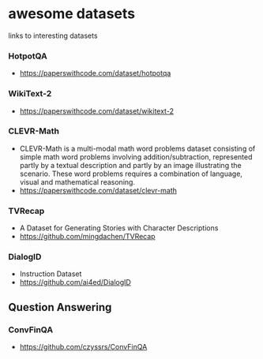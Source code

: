 # awesome datasets
links to interesting datasets

### HotpotQA
* https://paperswithcode.com/dataset/hotpotqa

### WikiText-2
* https://paperswithcode.com/dataset/wikitext-2

### CLEVR-Math 
* CLEVR-Math is a multi-modal math word problems dataset consisting of simple math word problems involving addition/subtraction, represented partly by a textual description and partly by an image illustrating the scenario. These word problems requires a combination of language, visual and mathematical reasoning.
* https://paperswithcode.com/dataset/clevr-math

### TVRecap
* A Dataset for Generating Stories with Character Descriptions
* https://github.com/mingdachen/TVRecap


### DialogID
* Instruction Dataset
* https://github.com/ai4ed/DialogID

## Question Answering
### ConvFinQA
* https://github.com/czyssrs/ConvFinQA

